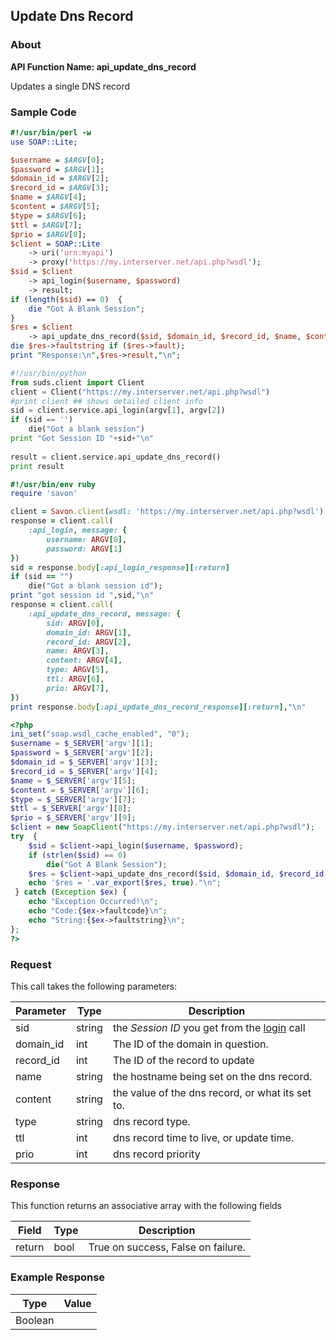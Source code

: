 
## Update Dns Record

### About

**API Function Name: api_update_dns_record**

Updates a single DNS record


### Sample Code

```perl
#!/usr/bin/perl -w
use SOAP::Lite;

$username = $ARGV[0];
$password = $ARGV[1];
$domain_id = $ARGV[2];
$record_id = $ARGV[3];
$name = $ARGV[4];
$content = $ARGV[5];
$type = $ARGV[6];
$ttl = $ARGV[7];
$prio = $ARGV[8];
$client = SOAP::Lite
	-> uri('urn:myapi')
	-> proxy('https://my.interserver.net/api.php?wsdl');
$sid = $client
	-> api_login($username, $password)
	-> result;
if (length($sid) == 0)  {
	die "Got A Blank Session";
} 
$res = $client
	-> api_update_dns_record($sid, $domain_id, $record_id, $name, $content, $type, $ttl, $prio);
die $res->faultstring if ($res->fault);
print "Response:\n",$res->result,"\n";

```

```python
#!/usr/bin/python
from suds.client import Client
client = Client("https://my.interserver.net/api.php?wsdl")
#print client ## shows detailed client info
sid = client.service.api_login(argv[1], argv[2])
if (sid == '')
	die("Got a blank session")
print "Got Session ID "+sid+"\n"
  
result = client.service.api_update_dns_record()
print result

```

```ruby
#!/usr/bin/env ruby
require 'savon'

client = Savon.client(wsdl: 'https://my.interserver.net/api.php?wsdl')
response = client.call(
	:api_login, message: {
		username: ARGV[0],
		password: ARGV[1]
})
sid = response.body[:api_login_response][:return]
if (sid == "")
	die("Got a blank session id");
print "got session id ",sid,"\n"
response = client.call(
	:api_update_dns_record, message: { 
		sid: ARGV[0], 
		domain_id: ARGV[1], 
		record_id: ARGV[2], 
		name: ARGV[3], 
		content: ARGV[4], 
		type: ARGV[5], 
		ttl: ARGV[6], 
		prio: ARGV[7], 
})
print response.body[:api_update_dns_record_response][:return],"\n"

```

```php
<?php
ini_set("soap.wsdl_cache_enabled", "0");
$username = $_SERVER['argv'][1];
$password = $_SERVER['argv'][2];
$domain_id = $_SERVER['argv'][3];
$record_id = $_SERVER['argv'][4];
$name = $_SERVER['argv'][5];
$content = $_SERVER['argv'][6];
$type = $_SERVER['argv'][7];
$ttl = $_SERVER['argv'][8];
$prio = $_SERVER['argv'][9];
$client = new SoapClient("https://my.interserver.net/api.php?wsdl");
try  { 
	$sid = $client->api_login($username, $password);
	if (strlen($sid) == 0)
		die("Got A Blank Session");
	$res = $client->api_update_dns_record($sid, $domain_id, $record_id, $name, $content, $type, $ttl, $prio);
	echo '$res = '.var_export($res, true)."\n";
 } catch (Exception $ex) {
	echo "Exception Occurred!\n";
	echo "Code:{$ex->faultcode}\n";
	echo "String:{$ex->faultstring}\n";
}; 
?>
```



### Request

This call takes the following parameters:

Parameter|Type|Description
---------|----|-----------
sid|string|the *Session ID* you get from the [login](#login) call
domain_id|int|The ID of the domain in question.
record_id|int|The ID of the record to update
name|string|the hostname being set on the dns record.
content|string|the value of the dns record, or what its set to.
type|string|dns record type.
ttl|int|dns record time to live, or update time.
prio|int|dns record priority


### Response

This function returns an associative array with the following fields

Field|Type|Description
-----|----|-----------
return|bool|True on success, False on failure.


### Example Response

<table>
	<thead>
		<tr>
			<th>Type</th>
			<th>Value</th>
		</tr>
	</thead>
	<tbody>
		<tr>
			<td>Boolean</td>
			<td></td>
		</tr>
	</tbody>
</table>


